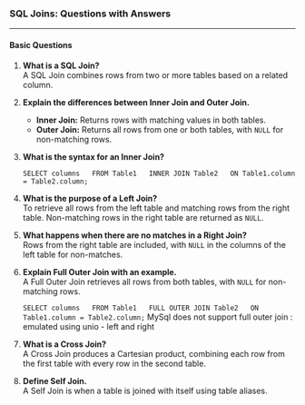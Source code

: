 ### **SQL Joins: Questions with Answers**

---

#### **Basic Questions**

1. **What is a SQL Join?**  
    A SQL Join combines rows from two or more tables based on a related column.
    
2. **Explain the differences between Inner Join and Outer Join.**
    
    - **Inner Join:** Returns rows with matching values in both tables.
    - **Outer Join:** Returns all rows from one or both tables, with `NULL` for non-matching rows.
3. **What is the syntax for an Inner Join?**
    
    `SELECT columns   FROM Table1   INNER JOIN Table2   ON Table1.column = Table2.column;`
    
4. **What is the purpose of a Left Join?**  
    To retrieve all rows from the left table and matching rows from the right table. Non-matching rows in the right table are returned as `NULL`.
    
5. **What happens when there are no matches in a Right Join?**  
    Rows from the right table are included, with `NULL` in the columns of the left table for non-matches.
    
6. **Explain Full Outer Join with an example.**  
    A Full Outer Join retrieves all rows from both tables, with `NULL` for non-matching rows.
    
    `SELECT columns   FROM Table1   FULL OUTER JOIN Table2   ON Table1.column = Table2.column;`
    MySql does not support full outer join : emulated using unio - left and right
    
7. **What is a Cross Join?**  
    A Cross Join produces a Cartesian product, combining each row from the first table with every row in the second table.
    
8. **Define Self Join.**  
    A Self Join is when a table is joined with itself using table aliases.
    

